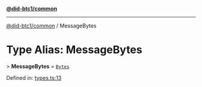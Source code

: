 [**@did-btc1/common**](../README.md)

***

[@did-btc1/common](../globals.md) / MessageBytes

# Type Alias: MessageBytes

&gt; **MessageBytes** = [`Bytes`](Bytes.md)

Defined in: [types.ts:13](https://github.com/dcdpr/did-btc1-js/blob/4ab6f9915d95beed9bc633644c9db1539395f512/packages/common/src/types.ts#L13)
